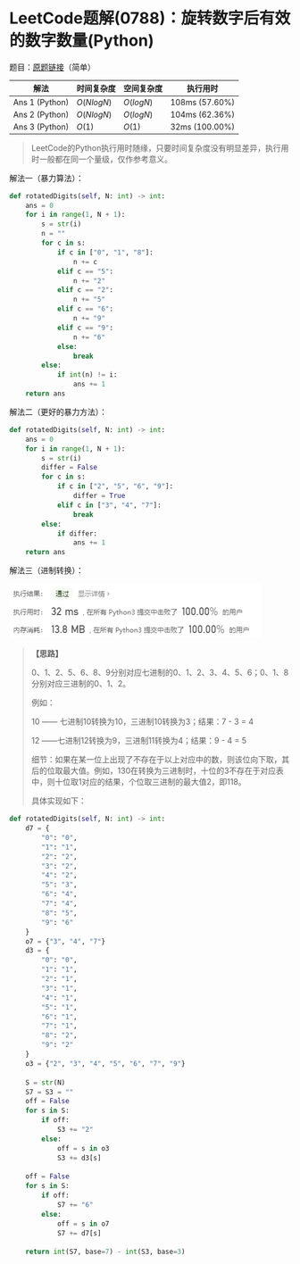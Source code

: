 # LeetCode题解(0788)：旋转数字后有效的数字数量(Python)

题目：[原题链接](https://leetcode-cn.com/problems/rotated-digits/)（简单）

| 解法           | 时间复杂度 | 空间复杂度 | 执行用时       |
| -------------- | ---------- | ---------- | -------------- |
| Ans 1 (Python) | $O(NlogN)$ | $O(logN)$  | 108ms (57.60%) |
| Ans 2 (Python) | $O(NlogN)$ | $O(logN)$  | 104ms (62.36%) |
| Ans 3 (Python) | $O(1)$     | $O(1)$     | 32ms (100.00%) |

>  LeetCode的Python执行用时随缘，只要时间复杂度没有明显差异，执行用时一般都在同一个量级，仅作参考意义。

解法一（暴力算法）：

```python
def rotatedDigits(self, N: int) -> int:
    ans = 0
    for i in range(1, N + 1):
        s = str(i)
        n = ""
        for c in s:
            if c in ["0", "1", "8"]:
                n += c
            elif c == "5":
                n += "2"
            elif c == "2":
                n += "5"
            elif c == "6":
                n += "9"
            elif c == "9":
                n += "6"
            else:
                break
        else:
            if int(n) != i:
                ans += 1
    return ans
```

解法二（更好的暴力方法）：

```python
def rotatedDigits(self, N: int) -> int:
    ans = 0
    for i in range(1, N + 1):
        s = str(i)
        differ = False
        for c in s:
            if c in ["2", "5", "6", "9"]:
                differ = True
            elif c in ["3", "4", "7"]:
                break
        else:
            if differ:
                ans += 1
    return ans
```

解法三（进制转换）：

![LeetCode题解(0788)：截图1.png](LeetCode题解(0788)：截图1.png)

> **【思路】**
>
> 0、1、2、5、6、8、9分别对应七进制的0、1、2、3、4、5、6；0、1、8分别对应三进制的0、1、2。
>
> 例如：
>
> 10 —— 七进制10转换为10，三进制10转换为3；结果：7 - 3 = 4
>
> 12 ——七进制12转换为9，三进制11转换为4；结果：9 - 4 = 5
>
> 细节：如果在某一位上出现了不存在于以上对应中的数，则该位向下取，其后的位取最大值。例如，130在转换为三进制时，十位的3不存在于对应表中，则十位取1对应的结果，个位取三进制的最大值2，即118。
>
> 具体实现如下：

```python
def rotatedDigits(self, N: int) -> int:
    d7 = {
        "0": "0",
        "1": "1",
        "2": "2",
        "3": "2",
        "4": "2",
        "5": "3",
        "6": "4",
        "7": "4",
        "8": "5",
        "9": "6"
    }
    o7 = {"3", "4", "7"}
    d3 = {
        "0": "0",
        "1": "1",
        "2": "1",
        "3": "1",
        "4": "1",
        "5": "1",
        "6": "1",
        "7": "1",
        "8": "2",
        "9": "2"
    }
    o3 = {"2", "3", "4", "5", "6", "7", "9"}

    S = str(N)
    S7 = S3 = ""
    off = False
    for s in S:
        if off:
            S3 += "2"
        else:
            off = s in o3
            S3 += d3[s]

    off = False
    for s in S:
        if off:
            S7 += "6"
        else:
            off = s in o7
            S7 += d7[s]

    return int(S7, base=7) - int(S3, base=3)
```